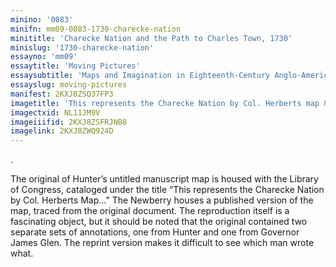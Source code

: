 ```yaml
---
minino: '0083'
minifn: mm09-0083-1730-charecke-nation
minititle: 'Charecke Nation and the Path to Charles Town, 1730'
minislug: '1730-charecke-nation'
essayno: 'mm09'
essaytitle: 'Moving Pictures'
essaysubtitle: 'Maps and Imagination in Eighteenth-Century Anglo-America'
essayslug: moving-pictures
manifest: 2KXJ8ZSQ37FP3
imagetitle: 'This represents the Charecke Nation by Col. Herberts map & my own observations with the path to Charles Town, its course & (distance measured by my...'
imagectxid: NL11JM9V
imageiiifid: 2KXJ8ZSFRJNB8
imagelink: 2KXJ8ZWQ924D
---
```

.

The original of Hunter’s untitled manuscript map is housed with the Library of Congress, cataloged under the title “This represents the Charecke Nation by Col. Herberts Map…” The Newberry houses a published version of the map, traced from the original document. The reproduction itself is a fascinating object, but it should be noted that the original contained two separate sets of annotations, one from Hunter and one from Governor James Glen. The reprint version makes it difficult to see which man wrote what.


